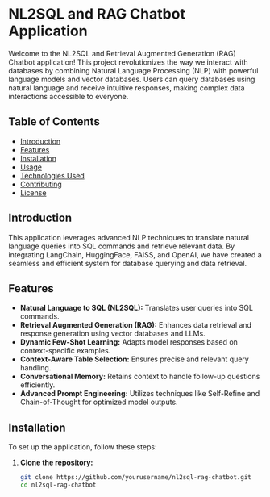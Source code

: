 # NL2SQL and RAG Chatbot Application

Welcome to the NL2SQL and Retrieval Augmented Generation (RAG) Chatbot application! This project revolutionizes the way we interact with databases by combining Natural Language Processing (NLP) with powerful language models and vector databases. Users can query databases using natural language and receive intuitive responses, making complex data interactions accessible to everyone.

## Table of Contents

- [Introduction](#introduction)
- [Features](#features)
- [Installation](#installation)
- [Usage](#usage)
- [Technologies Used](#technologies-used)
- [Contributing](#contributing)
- [License](#license)

## Introduction

This application leverages advanced NLP techniques to translate natural language queries into SQL commands and retrieve relevant data. By integrating LangChain, HuggingFace, FAISS, and OpenAI, we have created a seamless and efficient system for database querying and data retrieval.

## Features

- **Natural Language to SQL (NL2SQL):** Translates user queries into SQL commands.
- **Retrieval Augmented Generation (RAG):** Enhances data retrieval and response generation using vector databases and LLMs.
- **Dynamic Few-Shot Learning:** Adapts model responses based on context-specific examples.
- **Context-Aware Table Selection:** Ensures precise and relevant query handling.
- **Conversational Memory:** Retains context to handle follow-up questions efficiently.
- **Advanced Prompt Engineering:** Utilizes techniques like Self-Refine and Chain-of-Thought for optimized model outputs.

## Installation

To set up the application, follow these steps:

1. **Clone the repository:**
   ```bash
   git clone https://github.com/yourusername/nl2sql-rag-chatbot.git
   cd nl2sql-rag-chatbot
